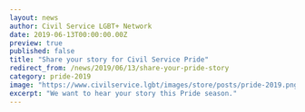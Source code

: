 ```yaml
---
layout: news
author: Civil Service LGBT+ Network
date: 2019-06-13T00:00:00.00Z
preview: true
published: false
title: "Share your story for Civil Service Pride"
redirect_from: /news/2019/06/13/share-your-pride-story
category: pride-2019
image: "https://www.civilservice.lgbt/images/store/posts/pride-2019.png"
excerpt: "We want to hear your story this Pride season."
---
```



